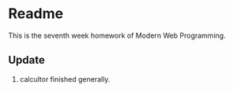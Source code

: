 # Readme
  This is the seventh week homework of Modern Web Programming.

## Update
1. calcultor finished generally.
